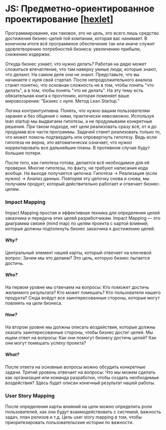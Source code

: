 # JS: Предметно-ориентированное проектирование [[hexlet](https://ru.hexlet.io/courses/js-ddd)]


Программирование, как таковое, это не цель, это всего лишь средство достижения бизнес-целей той компании, которая вас нанимает. В конечном итоге всё программное обеспечение так или иначе служит удовлетворению потребностей бизнеса: увеличению прибыли, снижению издержек.

Откуда бизнес узнает, что нужно делать? Работая на дядю может сложиться впечатление, что там наверху умные люди, которые знают, что делают. На самом деле они не знают. Представьте, что вы начинаете с нуля свой стартап. После непродолжительного анализа станет понятно, что основная сложность не в том, чтобы понять "что делать", а в том, чтобы понять "что не делать". На эту тему есть обязательная книга к прочтению, которая поменяет ваше мировоззрение: "Бизнес с нуля. Метод Lean Startup."

Логика контринтуитивна. Понять, что нужно вашим пользователям заранее и без общения с ними, практически невозможно. Используя lean startup мы выдвигаем гипотезы, а не продумываем конкретные решения. При таком подходе, нет цели реализовать сразу всё, от и до продумав все части программы. Задачей станет реализовать только то, что может помочь подтвердить или опровергнуть гипотезу. Ведь если гипотеза не верна, это автоматически означает, что нужно корректировать все дальнейшие планы. В противном случае будут большие потери.

После того, как гипотеза готова, делается всё необходимое для её проверки. Многие гипотезы, по факту, не требуют написания кода вообще. На выходе получается цепочка: Гипотеза -> Реализация (если нужно) -> Анализ данных. Повторяя эту цепочку снова и снова, мы получаем продукт, который действительно работает и отвечает бизнес-целям.

### Impact Mapping

Impact Mapping простая и эффективная техника для определения целей заказчика и передача этих целей разработчикам. Impact Mapping — это диаграмма связей (mind map) по целям проекта с картой влияний, которые должны подтолкнуть бизнес заказчика к достижению целей.

##### Why?

Центральный элемент нашей карты, который отвечает на ключевой вопрос: Зачем мы это делаем? Это цель, которую бизнес пытается достичь.

##### Who?

На первом уровне мы отвечаем на вопросы: Кто поможет достичь желаемого результата? Кто может помешать? Кто пользователи нашего продукта? Сюда войдут все заинтересованные стороны, которые могут повлиять на цели бизнеса.

##### How?

На втором уровне мы должны описать воздействия, которые должны оказать заинтересованные стороны, чтобы бизнес достиг целей. Мы ищем ответ на вопросы: Как они помогут бизнесу достичь целей? Как они могут помешать успеху проекта?

##### What?

После ответа на основные вопросы можно обсудить конкретные задачи. Третий уровень отвечает на вопросы: Что мы можем сделать как организация или команда разработки, чтобы создать необходимые воздействия? Здесь будет описан конечный результат нашей работы.

### User Story Mapping

После определения карты влияний на цели можно определить роли пользователей, как они будут взаимодействовать с системой, важность задач, план релизов и т.д. Цель user story mapping в том, чтобы приоритезировать пользовательские истории по важности.














